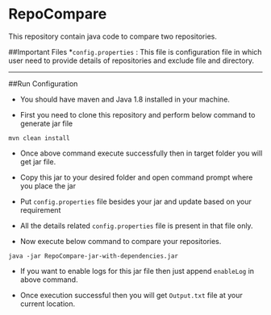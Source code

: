 # RepoCompare

This repository contain java code to compare two repositories.

##Important Files
*`config.properties` : This file is configuration file in which user need to provide details of repositories and exclude file and directory.


******************


##Run Configuration
* You should have maven and Java 1.8 installed in your machine.

* First you need to clone this repository and perform below command to generate jar file

```
mvn clean install

```

* Once above command execute successfully then in target folder you will get jar file.

* Copy this jar to your desired folder and open command prompt where you place the jar

* Put `config.properties` file besides your jar and update based on your requirement

* All the details related `config.properties` file is present in that file only.

* Now execute below command to compare your repositories.


```
java -jar RepoCompare-jar-with-dependencies.jar

```


* If you want to enable logs for this jar file then just append `enableLog` in above command.

* Once execution successful then you will get `Output.txt` file at your current location.
